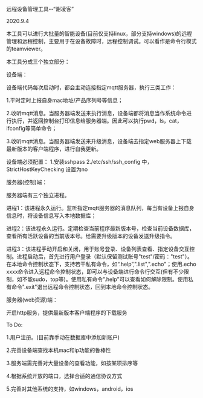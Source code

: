 远程设备管理工具--“谢凌客”

2020.9.4

本工具可以进行大批量的智能设备(目前仅支持linux，部分支持windows)的远程管理和远程控制，主要用于在设备故障时，远程控制调试。可以看作是命令行模式的teamviewer。

本工具分成三个独立部分：


设备端：

设备端代码每次启动时，都会主动连接指定mqtt服务器，执行三类工作：

1.平时定时上报自身mac地址/产品序列号等信息；

2.收听mqtt消息。当服务器端发送来执行消息，设备端都将消息当作系统命令进行执行，并返回控制台打印信息给服务器端。因此可以执行pwd，ls，cat，ifconfig等简单命令；

3.收听mqtt消息。当服务器端发送来升级消息，设备端去指定web服务器上下载最新版本的客户端程序，进行自我更新。

设备端必须配置：
1.安装sshpass
2./etc/ssh/ssh_config 中，StrictHostKeyChecking 设置为no


服务器(控制)端：

服务器端有三个独立进程。

进程1：该进程永久运行。监听指定mqtt服务器的消息队列，每当有设备上报自身信息时，将设备信息写入本地数据库；

进程2：该进程永久运行。定期检查当前程序最新版本号，检查当前设备数据库，查看所有活跃设备的当前版本号。给需要升级版本的设备发送升级指令。

进程3：该进程手动开启和关闭，用于账号登录、设备列表查看、指定设备交互控制。进程启动后，首先进行用户登录（默认保留测试账号"test"/密码："test"）。在本地命令控制状态下，支持若干私有命令，如“.help”,".list",".echo"；使用.echo xxxx命令进入远程命令控制状态，即可以与设备端进行命令行交互(但有不少限制，如不能sudo，top等)。使用私有命令".help"可以查看如何解除限制。使用私有命令".exit"退出远程命令控制状态，回到本地命令控制状态。


服务器(web资源)端：

开启http服务，提供最新版本客户端程序的下载服务


To Do:

1.用户注册。(目前靠手动在数据库中添加新账户)

2.完善设备端查找本机mac和ip功能的鲁棒性

3.服务端需完善对大量设备的查看功能，如按某项排序等

4.根据系统开放的端口，选择合适的通信协议方式

5.完善对其他系统的支持，如windows，android，ios
